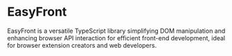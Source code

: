 # EasyFront

EasyFront is a versatile TypeScript library simplifying DOM manipulation and enhancing browser API interaction for efficient front-end development, ideal for browser extension creators and web developers.
